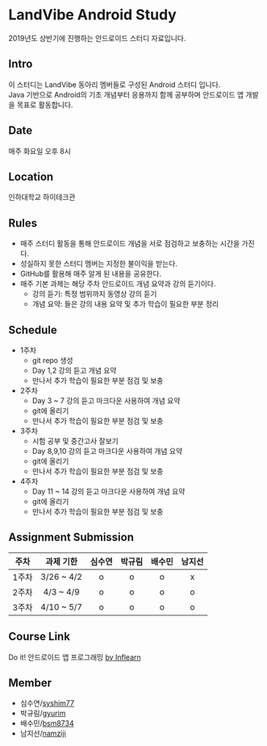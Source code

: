 # LandVibe Android Study
2019년도 상반기에 진행하는 안드로이드 스터디 자료입니다.  

## Intro
이 스터디는 LandVibe 동아리 멤버들로 구성된 Android 스터디 입니다.  
Java 기반으로 Android의 기초 개념부터 응용까지 함께 공부하며 안드로이드 앱 개발을 목표로 활동합니다.  

## Date
매주 화요일 오후 8시  

## Location
인하대학교 하이테크관  

## Rules
  - 매주 스터디 활동을 통해 안드로이드 개념을 서로 점검하고 보충하는 시간을 가진다.
  - 성실하지 못한 스터디 멤버는 지정한 불이익을 받는다.
  - GitHub를 활용해 매주 알게 된 내용을 공유한다.
  - 매주 기본 과제는 해당 주차 안드로이드 개념 요약과 강의 듣기이다.
    + 강의 듣기: 특정 범위까지 동영상 강의 듣기
    + 개념 요약: 들은 강의 내용 요약 및 추가 학습이 필요한 부분 정리

## Schedule
  - 1주차
    + git repo 생성
    + Day 1,2 강의 듣고 개념 요약
    + 만나서 추가 학습이 필요한 부분 점검 및 보충
  - 2주차
    + Day 3 ~ 7 강의 듣고 마크다운 사용하여 개념 요약
    + git에 올리기
    + 만나서 추가 학습이 필요한 부분 점검 및 보충
  - 3주차
    + 시험 공부 및 중간고사 잘보기
    + Day 8,9,10 강의 듣고 마크다운 사용하여 개념 요약
    + git에 올리기
    + 만나서 추가 학습이 필요한 부분 점검 및 보충
  - 4주차
    + Day 11 ~ 14 강의 듣고 마크다운 사용하여 개념 요약
    + git에 올리기
    + 만나서 추가 학습이 필요한 부분 점검 및 보충

## Assignment Submission
|주차|과제 기한|심수연|박규림|배수민|남지선|
|:---:|:---:|:---:|:---:|:---:|:---:|
|1주차|3/26 ~ 4/2|o|o|o|x|
|2주차|4/3 ~ 4/9|o|o|o|o|
|3주차|4/10 ~ 5/7|o|o|o|o|


## Course Link
Do it! 안드로이드 앱 프로그래밍 [by Inflearn](https://www.inflearn.com/course/do-it-%EC%95%88%EB%93%9C%EB%A1%9C%EC%9D%B4%EB%93%9C-%EC%95%B1-%ED%94%84%EB%A1%9C%EA%B7%B8%EB%9E%98%EB%B0%8D-%EC%95%88%EB%93%9C%EB%A1%9C%EC%9D%B4%EB%93%9C-%EA%B0%95%EC%A2%8C-2/?subscribe)  

## Member
  - 심수연/[syshim77](https://github.com/syshim77)
  - 박규림/[gyurim](https://github.com/gyurim)
  - 배수민/[bsm8734](https://github.com/bsm8734)
  - 남지선/[namziji](https://github.com/namziji)
